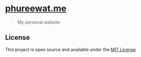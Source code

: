 # [phureewat.me](https://phureewat.me)

> My personal website

## License

This project is open source and available under the [MIT License](license)
